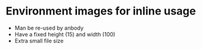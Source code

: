 # Environment images for inline usage
- Man be re-used by anbody
- Have a fixed height (15) and width (100)
- Extra small file size
